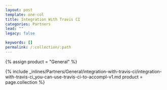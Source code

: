 ```yaml
---
layout: post
template: one-col
title: Integration With Travis CI
categories: Partners
lead: ""
legacy: false

keywords: []
permalink: /:collection/:path
---
```



{% assign product = "General" %}

{% include _inlines/Partners/General/integration-with-travis-ci/integration-with-travis-ci_you-can-use-travis-ci-to-accompl-v1.md  product = page.collection %}
